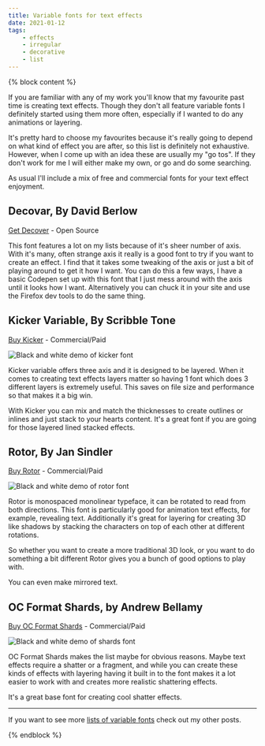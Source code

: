 ```yaml
---
title: Variable fonts for text effects
date: 2021-01-12
tags:
    - effects
    - irregular
    - decorative
    - list
---
```


{% block content %}

If you are familiar with any of my work you'll know that my favourite past time is creating text effects. Though they don't all feature variable fonts I definitely started using them more often, especially if I wanted to do any animations or layering.

It's pretty hard to choose my favourites because it's really going to depend on what kind of effect you are after, so this list is definitely not exhaustive. However, when I come up with an idea these are usually my "go tos". If they don't work for me I will either make my own, or go and do some searching.

As usual I'll include a mix of free and commercial fonts for your text effect enjoyment.

## Decovar, <span>By David Berlow</span>

[Get Decover](https://www.typenetwork.com/brochure/decovar-a-decorative-variable-font-by-david-berlow) - Open Source

<!-- <img src="/images/decovar.png" alt="Black and white demo of decovar font" /> -->

This font features a lot on my lists because of it's sheer number of axis. With it's many, often strange axis it really is a good font to try if you want to create an effect. I find that it takes some tweaking of the axis or just a bit of playing around to get it how I want. You can do this a few ways, I have a basic Codepen set up with this font that I just mess around with the axis until it looks how I want. Alternatively you can chuck it in your site and use the Firefox dev tools to do the same thing.

## Kicker Variable, <span>By Scribble Tone</span>

[Buy Kicker](https://www.futurefonts.xyz/scribble-tone/kicker) - Commercial/Paid

<img src="/images/kickervariable.png" alt="Black and white demo of kicker font" />

Kicker variable offers three axis and it is designed to be layered. When it comes to creating text effects layers matter so having 1 font which does 3 different layers is extremely useful. This saves on file size and performance so that makes it a big win.

With Kicker you can mix and match the thicknesses to create outlines or inlines and just stack to your hearts content. It's a great font if you are going for those layered lined stacked effects.

## Rotor, <span>By Jan Sindler</span>

[Buy Rotor](https://www.futurefonts.xyz/jan-sindler/rotor) - Commercial/Paid

<img src="/images/rotor.png" alt="Black and white demo of rotor font" />

Rotor is monospaced monolinear typeface, it can be rotated to read from both directions. This font is particularly good for animation text effects, for example, revealing text. Additionally it's great for layering for creating 3D like shadows by stacking the characters on top of each other at different rotations.

So whether you want to create a more traditional 3D look, or you want to do something a bit different Rotor gives you a bunch of good options to play with.

You can even make mirrored text.

## OC Format Shards, <span>by Andrew Bellamy</span>

[Buy OC Format Shards](https://www.youworkforthem.com/font/T11630/oc-format-shards) - Commercial/Paid

<img src="/images/shards.png" alt="Black and white demo of shards font" />

OC Format Shards makes the list maybe for obvious reasons. Maybe text effects require a shatter or a fragment, and while you can create these kinds of effects with layering having it built in to the font makes it a lot easier to work with and creates more realistic shattering effects.

It's a great base font for creating cool shatter effects.

<hr>

If you want to see more [lists of variable fonts](/tags/list) check out my other posts.

{% endblock %}
